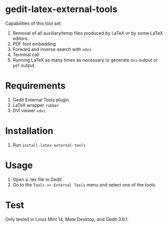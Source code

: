 gedit-latex-external-tools
==========================

Capabilities of this tool set:

1. Removal of all auxiliary/temp files produced by LaTeX or by some LaTeX editors.
2. PDF font embedding
3. Forward and inverse search with `xdvi`
4. Terminal call
5. Running LaTeX as many times as necessary to generate `dvi` output or `pdf` output.

Requirements
============

1. Gedit External Tools plugin.
2. LaTeX wrapper `rubber`
3. DVI viewer `xdvi`

Installation
============

1. Run `install-latex-external-tools`

Usage
=====

1. Open a .tex file in Gedit
2. Go to the `Tools >> External Tools` menu and select one of the tools.

Test
====

Only tested in Linux Mint 14, Mate Desktop, and Gedit 3.6.1.



